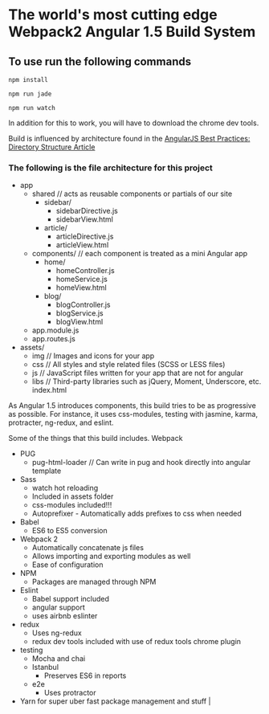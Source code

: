 # The world's most cutting edge Webpack2 Angular 1.5 Build System

## To use run the following commands ##

``npm install``

``npm run jade``

``npm run watch``

In addition for this to work, you will have to download the chrome dev tools.

Build is influenced by architecture found in the [AngularJS Best Practices: Directory Structure Article](https://scotch.io/tutorials/angularjs-best-practices-directory-structure)

### The following is the file architecture for this project ###
- app
  - shared   // acts as reusable components or partials of our site
    - sidebar/
      - sidebarDirective.js
      - sidebarView.html
    - article/
      - articleDirective.js
      - articleView.html
  - components/   // each component is treated as a mini Angular app
    - home/
      - homeController.js
      - homeService.js
      - homeView.html
    - blog/
      - blogController.js
      - blogService.js
      - blogView.html
  - app.module.js
  - app.routes.js
- assets/
  - img         // Images and icons for your app
  - css      // All styles and style related files (SCSS or LESS files)
  - js       // JavaScript files written for your app that are not for angular
  - libs     // Third-party libraries such as jQuery, Moment, Underscore, etc.
index.html

As Angular 1.5 introduces components, this build tries to be as progressive as possible. For instance, it uses css-modules, testing with jasmine, karma, protracter, ng-redux, and eslint.

 Some of the things that this build includes. Webpack

* PUG
  * pug-html-loader // Can write in pug and hook directly into angular template
* Sass
  * watch hot reloading
  * Included in assets folder
  * css-modules included!!!
  * Autoprefixer - Automatically adds prefixes to css when needed
* Babel
  * ES6 to ES5 conversion  
* Webpack 2
  * Automatically concatenate js files
  * Allows importing and exporting modules as well
  * Ease of configuration
* NPM
  * Packages are managed through NPM
* Eslint
  * Babel support included
  * angular support
  * uses airbnb eslinter  
* redux
  * Uses ng-redux
  * redux dev tools included with use of redux tools chrome plugin
* testing
  * Mocha and chai
  * Istanbul
    * Preserves ES6 in reports
  * e2e
    * Uses protractor  
* Yarn for super uber fast package management and stuff                                            |
